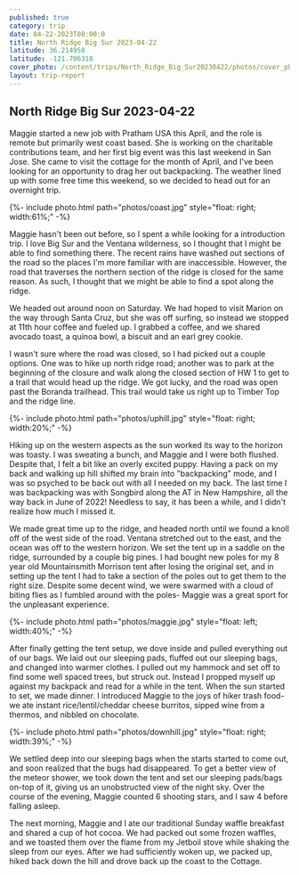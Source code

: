 ```yaml
---
published: true
category: trip
date: 04-22-2023T00:00:0
title: North Ridge Big Sur 2023-04-22
latitude: 36.214958
latitude: -121.706318
cover_photo: /content/trips/North_Ridge_Big_Sur20230422/photos/cover_photo.jpg
layout: trip-report
---
```



## North Ridge Big Sur 2023-04-22

Maggie started a new job with Pratham USA this April, and the role is remote but primarily west coast based. She is working on the charitable contributions team, and her first big event was this last weekend in San Jose. She came to visit the cottage for the month of April, and I've been looking for an opportunity to drag her out backpacking. The weather lined up with some free time this weekend, so we decided to head out for an overnight trip.

{%- include photo.html 
    path="photos/coast.jpg"
    style="float: right; width:61%;"
-%}


Maggie hasn't been out before, so I spent a while looking for a introduction trip. I love Big Sur and the Ventana wilderness, so I thought that I might be able to find something there. The recent rains have washed out sections of the road so the places I'm more familiar with are inaccessible. However, the road that traverses the northern section of the ridge is closed for the same reason. As such, I thought that we might be able to find a spot along the ridge.

We headed out around noon on Saturday. We had hoped to visit Marion on the way through Santa Cruz, but she was off surfing, so instead we stopped at 11th hour coffee and fueled up. I grabbed a coffee, and we shared avocado toast, a quinoa bowl, a biscuit and an earl grey cookie.

I wasn't sure where the road was closed, so I had picked out a couple options. One was to hike up north ridge road; another was to park at the beginning of the closure and walk along the closed section of HW 1 to get to a trail that would head up the ridge. We got lucky, and the road was open past the Boranda trailhead. This trail would take us right up to Timber Top and the ridge line.

{%- include photo.html 
    path="photos/uphill.jpg"
    style="float: right; width:20%;"
-%}

Hiking up on the western aspects as the sun worked its way to the horizon was toasty. I was sweating a bunch, and Maggie and I were both flushed. Despite that, I felt a bit like an overly excited puppy. Having a pack on my back and walking up hill shifted my brain into "backpacking" mode, and I was so psyched to be back out with all I needed on my back. The last time I was backpacking was with Songbird along the AT in New Hampshire, all the way back in June of 2022! Needless to say, it has been a while, and I didn't realize how much I missed it.

We made great time up to the ridge, and headed north until we found a knoll off of the west side of the road. Ventana stretched out to the east, and the ocean was off to the western horizon. We set the tent up in a saddle on the ridge, surrounded by a couple big pines. I had bought new poles for my 8 year old Mountainsmith Morrison tent after losing the original set, and in setting up the tent I had to take a section of the poles out to get them to the right size. Despite some decent wind, we were swarmed with a cloud of biting flies as I fumbled around with the poles- Maggie was a great sport for the unpleasant experience.


{%- include photo.html 
    path="photos/maggie.jpg"
    style="float: left; width:40%;"
-%}

After finally getting the tent setup, we dove inside and pulled everything out of our bags. We laid out our sleeping pads, fluffed out our sleeping bags, and changed into warmer clothes. I pulled out my hammock and set off to find some well spaced trees, but struck out. Instead I propped myself up against my backpack and read for a while in the tent. When the sun started to set, we made dinner. I introduced Maggie to the joys of hiker trash food- we ate instant rice/lentil/cheddar cheese burritos, sipped wine from a thermos, and nibbled on chocolate. 

{%- include photo.html 
    path="photos/downhill.jpg"
    style="float: right; width:39%;"
-%}

We settled deep into our sleeping bags when the starts started to come out, and soon realized that the bugs had disappeared. To get a better view of the meteor shower, we took down the tent and set our sleeping pads/bags on-top of it, giving us an unobstructed view of the night sky. Over the course of the evening, Maggie counted 6 shooting stars, and I saw 4 before falling asleep.


The next morning, Maggie and I ate our traditional Sunday waffle breakfast and shared a cup of hot cocoa. We had packed out some frozen waffles, and we toasted them over the flame from my Jetboil stove while shaking the sleep from our eyes. After we had sufficiently woken up, we packed up, hiked back down the hill and drove back up the coast to the Cottage. 




